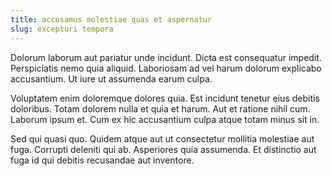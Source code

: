 ```yaml
---
title: accusamus molestiae quas et aspernatur
slug: excepturi tempora
---
```


Dolorum laborum aut pariatur unde incidunt. Dicta est consequatur impedit. Perspiciatis nemo quia aliquid. Laboriosam ad vel harum dolorum explicabo accusantium. Ut iure ut assumenda earum culpa.

Voluptatem enim doloremque dolores quia. Est incidunt tenetur eius debitis doloribus. Totam dolorem nulla et quia et harum. Aut et ratione nihil cum. Laborum ipsum et. Cum ex hic accusantium culpa atque totam minus sit in.

Sed qui quasi quo. Quidem atque aut ut consectetur mollitia molestiae aut fuga. Corrupti deleniti qui ab. Asperiores quia assumenda. Et distinctio aut fuga id qui debitis recusandae aut inventore.
